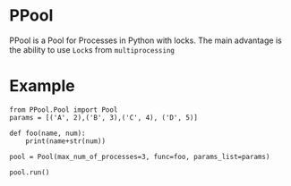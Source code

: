 # PPool
PPool is a Pool for Processes in Python with locks. The main advantage is the ability to use `Lock`s from  `multiprocessing`


# Example
```
from PPool.Pool import Pool
params = [('A', 2),('B', 3),('C', 4), ('D', 5)]

def foo(name, num):
    print(name+str(num))

pool = Pool(max_num_of_processes=3, func=foo, params_list=params)

pool.run()
```

